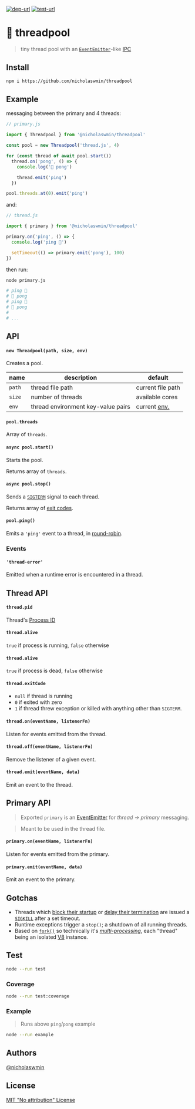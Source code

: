 [![dep-url][dep-badge]][dep-url] [![test-url][test-badge]][test-url] 

# :thread: threadpool

> tiny thread pool with an [`EventEmitter`][ee]-like [IPC]

## Install

```bash
npm i https://github.com/nicholaswmin/threadpool
```

## Example

messaging between the primary and 4 threads:

```js
// primary.js

import { Threadpool } from '@nicholaswmin/threadpool'

const pool = new Threadpool('thread.js', 4)

for (const thread of await pool.start())
  thread.on('pong', () => {
    console.log('🏓 pong')

    thread.emit('ping')
  })

pool.threads.at(0).emit('ping')
```

and:

```js
// thread.js 

import { primary } from '@nicholaswmin/threadpool'

primary.on('ping', () => {
  console.log('ping 🏓')

  setTimeout(() => primary.emit('pong'), 100)
})
```

then run:

```bash
node primary.js
```

```bash
# ping 🏓
# 🏓 pong
# ping 🏓
# 🏓 pong
# 
# ...
```

## API

#### `new Threadpool(path, size, env)`

Creates a pool.  


| name         	| description                         | default         	   |
|--------------	|------------------------------------ |--------------------  |
| `path`      	| thread file path                    | current file path    |
| `size`       	| number of threads                   | available cores      |
| `env`        	| thread environment key-value pairs  | current [env.][env]	 |


#### `pool.threads`

Array of `threads`. 

#### `async pool.start()`

Starts the pool.

Returns array of `threads`.

#### `async pool.stop()`

Sends a [`SIGTERM`][signals] signal to each thread.

Returns array of [exit codes][ecodes].  

#### `pool.ping()`

Emits a `'ping'` event to a thread, in [round-robin][rr]. 

### Events

#### `'thread-error'` 

Emitted when a runtime error is encountered in a thread.

## Thread API

#### `thread.pid`

Thread's [Process ID][pid]

#### `thread.alive`

`true` if process is running, `false` otherwise

#### `thread.alive`

`true` if process is dead, `false` otherwise

#### `thread.exitCode`

- `null` if thread is running
- `0` if exited with zero 
- `1` if thread threw exception or killed with anything other than `SIGTERM`.

#### `thread.on(eventName, listenerFn)`

Listen for events emitted from the thread.

#### `thread.off(eventName, listenerFn)`

Remove the listener of a given event.

#### `thread.emit(eventName, data)`

Emit an event to the thread.

## Primary API

> Exported `primary` is an [EventEmitter][ee] for *thread -> primary* messaging.    

> Meant to be used in the thread file.

#### `primary.on(eventName, listenerFn)`

Listen for events emitted from the primary.

#### `primary.emit(eventName, data)`

Emit an event to the primary.

## Gotchas 

- Threads which [block their startup][ee-block] or 
  [delay their termination][node-signals] are issued a [`SIGKILL`][signals] 
  after a set timeout.
- Runtime exceptions trigger a `stop()`; a shutdown of all running threads.
- Based on [`fork()`][fork] so technically it's [*multi-processing*][child-p],
  each "thread" being an isolated [V8][v8] instance. 

## Test 

```bash 
node --run test
```

### Coverage 

```bash
node --run test:coverage
```

### Example

> Runs above `ping`/`pong` example

```bash 
node --run example
```

## Authors

[@nicholaswmin][nicholaswmin]

## License 

[MIT "No attribution" License][license] 


[test-badge]: https://github.com/nicholaswmin/threadpool/actions/workflows/test.yml/badge.svg
[test-url]: https://github.com/nicholaswmin/threadpool/actions/workflows/test.yml
[dep-badge]: https://img.shields.io/badge/dependencies-0-b.svg
[dep-url]: https://blog.author.io/npm-needs-a-personal-trainer-537e0f8859c6

[ipc]: https://en.wikipedia.org/wiki/Inter-process_communication
[fork]: https://nodejs.org/api/child_process.html#child_processforkmodulepath-args-options
[env]: https://nodejs.org/api/process.html#processenv
[ee]: https://nodejs.org/docs/latest/api/events.html#emitteremiteventname-args
[ecodes]: https://en.wikipedia.org/wiki/Exit_status
[node-signals]: https://nodejs.org/api/process.html#signal-events
[signals]: https://www.gnu.org/software/libc/manual/html_node/Termination-Signals.html
[pid]: https://en.wikipedia.org/wiki/Process_identifier
[ee-block]: https://nodejs.org/en/learn/asynchronous-work/dont-block-the-event-loop
[rr]: https://en.wikipedia.org/wiki/Round-robin_scheduling
[zombie]: https://en.wikipedia.org/wiki/Zombie_process
[child-p]: https://en.wikipedia.org/wiki/Child_process
[v8]: https://v8.dev/

[nicholaswmin]: https://github.com/nicholaswmin
[license]: ./LICENSE
